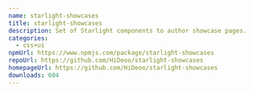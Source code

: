 ```yaml
---
name: starlight-showcases
title: starlight-showcases
description: Set of Starlight components to author showcase pages.
categories:
  - css+ui
npmUrl: https://www.npmjs.com/package/starlight-showcases
repoUrl: https://github.com/HiDeoo/starlight-showcases
homepageUrl: https://github.com/HiDeoo/starlight-showcases
downloads: 604
---
```

